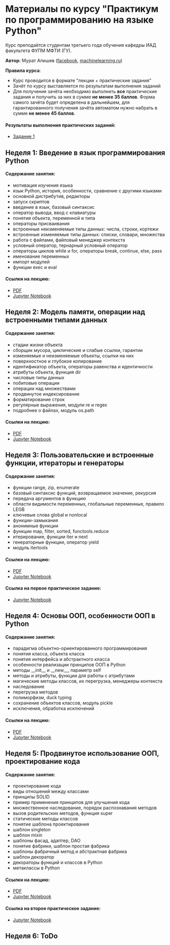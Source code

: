 <h1>Материалы по курсу "Практикум по программированию на языке Python"</h1>

Курс преподаётся студентам третьего года обучения кафедры ИАД факультета ФУПМ МФТИ (ГУ).

__Автор:__ Мурат Апишев ([facebook](https://www.facebook.com/great.mel), [machinelearning.ru](http://www.machinelearning.ru/wiki/index.php?title=Участник:Mapishev))

__Правила курса__:

- Курс проводится в формате "лекции + практические задания"
- Зачёт по курсу выставляется по результатам выполнения заданий
- Для получения зачёта необходимо выполнить __все__ практические задания и получить за них в сумме __не менее 35 баллов__. Форма самого зачёта будет определена в дальнейшем, для гарантированного получения зачёта автоматом нужно набрать в сумме __не менее 45 баллов__.

<h4>Результаты выполнения практических заданий:</h4>

- [Задание 1](https://docs.google.com/spreadsheets/d/1xnf1n7dusbb_k_USNXhCHTvQxmhcNIgyX6LaluCg2ek/edit?usp=sharing)

<h2>Неделя 1: Введение в язык программирования Python</h2>

<h4>Содержание занятия:</h4>

- мотивация изучения языка
- язык Python, история, особенности, сравнение с другими языками
- основной дистрибутив, редакторы
- запуск скриптов
- введение в язык, базовый синтаксис
- оператор вывода, ввод с клавиатуры
- понятия объекта, переменной и типа
- операторы присваивания
- встроенные неизменяемые типы данных: числа, строки, кортежи
- встроенные изменяемые типы данных: списки, словари, множества
- работа с файлами, файловый менеджер контекста
- условный оператор, тернарный условный оператор
- операторы циклов while и for, операторы break, continue, else, pass
- именование переменных
- импорт модулей
- функции exec и eval

<h4>Ссылки на лекцию:</h4>

- [PDF](https://github.com/MelLain/mipt-python/blob/master/lectures/pdf/mel-lain-mipt-python-intro.pdf)
- [Jupyter Notebook](https://github.com/MelLain/mipt-python/blob/master/lectures/src/mel-lain-mipt-python-intro.ipynb)

<h2>Неделя 2: Модель памяти, операции над встроенными типами данных</h2>

<h4>Содержание занятия:</h4>

- стадии жизни объекта
- сборщик мусора, циклические и слабые ссылки, гарантии
- изменяемые и неизменяемые объекты, ссылки на них
- поверхностное и глубокое копирование
- идентификатор объекта, операторы равенства и идентичности
- атрибуты объекта, функция dir
- числовые типы данных
- побитовые операции
- операции над множествами
- продвинутое индексирование
- форматирование строк
- регулярные выражения, модули re и regex
- подробнее о файлах, модуль os.path

<h4>Ссылки на лекцию:</h4>

- [PDF](https://github.com/MelLain/mipt-python/blob/master/lectures/pdf/mel-lain-mipt-python-types.pdf)
- [Jupyter Notebook](https://github.com/MelLain/mipt-python/blob/master/lectures/src/mel-lain-mipt-python-types.ipynb)

<h2>Неделя 3: Пользовательские и встроенные функции, итераторы и генераторы</h2>

<h4>Содержание занятия: </h4>

- функции range, zip, enumerate
- базовый синтаксис функций, возвращаемое значение, рекурсия
- передача аргументов в функцию
- области видимости переменных, глобальные переменные, правило LEGB
- ключевые слова global и nonlocal
- функции-замыкания
- анонимные функции
- функции map, filter, sorted, functools.reduce
- итерирование, функции iter и next
- генераторные функции, оператор yield
- модуль itertools

<h4>Ссылки на лекцию:</h4>

- [PDF](https://github.com/MelLain/mipt-python/blob/master/lectures/pdf/mel-lain-mipt-python-functions.pdf)
- [Jupyter Notebook](https://github.com/MelLain/mipt-python/blob/master/lectures/src/mel-lain-mipt-python-functions.ipynb)

<h4>Ссылка на первое практическое задание:</h4>

- [Jupyter Notebook](https://github.com/MelLain/mipt-python/blob/master/tasks/mel-lain-mipt-python-task-intro.ipynb)

<h2>Неделя 4: Основы ООП, особенности ООП в Python</h2>

<h4>Содержание занятия: </h4>

- парадигма объектно-ориентированного программирования
- понятия класса, объекта класса
- понятия интерфейса и абстрактного класса
- особенности реализации принципов ООП в Python
- методы \_\_init\_\_ и \_\_new\_\_, параметр self
- методы и атрибуты, функции для работы с атрибутами
- магические методы классов, их перегрузка, менеджеры контекста
- наследование
- перегрузка методов
- полиморфизм, duck typing
- сохранение объектов классов, модуль pickle
- исключения, обработка исключений

<h4>Ссылки на лекцию:</h4>

- [PDF](https://github.com/MelLain/mipt-python/blob/master/lectures/pdf/mel-lain-mipt-python-classes.pdf)
- [Jupyter Notebook](https://github.com/MelLain/mipt-python/blob/master/lectures/src/mel-lain-mipt-python-classes.ipynb)

<h2>Неделя 5: Продвинутое использование ООП, проектирование кода</h2>

<h4>Содержание занятия: </h4>

- проектирование кода
- виды отношений между классами
- принципы SOLID
- пример применения принципов для улучшения кода
- множественное наследование, порядок распознавания методов
- вызов родительских методов, функция super
- статические методы классов
- понятие шаблона проектирования
- шаблон singleton
- шаблон mixin
- шаблоны фасад, адаптер, DAO
- понятие фабрики, шаблон простая фабрика
- шаблоны фабричный метод и абстрактная фабрика
- шаблон декоратор
- декораторы функций и классов в Python
- метаклассы в Python

<h4>Ссылки на лекцию:</h4>

- [PDF](https://github.com/MelLain/mipt-python/blob/master/lectures/pdf/mel-lain-mipt-python-design.pdf)
- [Jupyter Notebook](https://github.com/MelLain/mipt-python/blob/master/lectures/src/mel-lain-mipt-python-design.ipynb)

<h4>Ссылка на второе практическое задание:</h4>

- [Jupyter Notebook](https://github.com/MelLain/mipt-python/blob/master/tasks/mel-lain-mipt-python-task-oop.ipynb)

<h2>Неделя 6: ToDo</h2>
